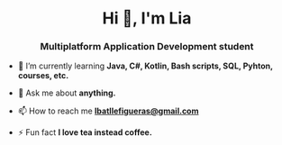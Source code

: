 <h1 align="center">Hi 👋, I'm Lia</h1>
<h3 align="center">Multiplatform Application Development student</h3>

- 🌱 I’m currently learning **Java, C#, Kotlin, Bash scripts, SQL, Pyhton, courses, etc.**

- 💬 Ask me about **anything.**

- 📫 How to reach me **lbatllefigueras@gmail.com**

- ⚡ Fun fact **I love tea instead coffee.**
